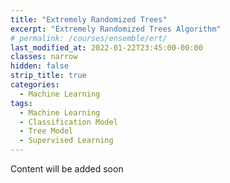 ```yaml
---
title: "Extremely Randomized Trees"
excerpt: "Extremely Randomized Trees Algorithm"
# permalink: /courses/ensemble/ert/
last_modified_at: 2022-01-22T23:45:00-00:00
classes: narrow
hidden: false
strip_title: true
categories:
  - Machine Learning
tags: 
  - Machine Learning
  - Classification Model
  - Tree Model
  - Supervised Learning
---
```

Content will be added soon